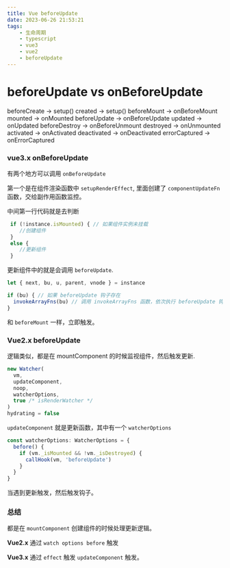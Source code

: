 ```yaml
---
title: Vue beforeUpdate
date: 2023-06-26 21:53:21
tags: 
    - 生命周期
    - typescript
    - vue3
    - vue2
    - beforeUpdate
---
```


# beforeUpdate vs onBeforeUpdate

beforeCreate -> setup()
created -> setup()
beforeMount -> onBeforeMount
mounted -> onMounted
beforeUpdate -> onBeforeUpdate
updated -> onUpdated
beforeDestroy -> onBeforeUnmount
destroyed -> onUnmounted
activated -> onActivated
deactivated -> onDeactivated
errorCaptured -> onErrorCaptured

### vue3.x onBeforeUpdate

有两个地方可以调用 `onBeforeUpdate`

第一个是在组件渲染函数中 `setupRenderEffect`, 里面创建了 `componentUpdateFn` 函数，交给副作用函数监控。

中间第一行代码就是去判断

```ts
 if (!instance.isMounted) { // 如果组件实例未挂载
 	//创建组件
 }
 else {
 	//更新组件
 }
```

更新组件中的就是会调用 `beforeUpdate`.

```ts
let { next, bu, u, parent, vnode } = instance

if (bu) { // 如果 beforeUpdate 钩子存在
  invokeArrayFns(bu) // 调用 invokeArrayFns 函数，依次执行 beforeUpdate 钩子函数
}
```

和 `beforeMount` 一样，立即触发。


### Vue2.x beforeUpdate

逻辑类似，都是在 mountComponent 的时候监视组件，然后触发更新.

```ts
new Watcher(
  vm,
  updateComponent,
  noop,
  watcherOptions,
  true /* isRenderWatcher */
)
hydrating = false
```

`updateComponent` 就是更新函数，其中有一个 `watcherOptions`

```ts
const watcherOptions: WatcherOptions = {
  before() {
    if (vm._isMounted && !vm._isDestroyed) {
      callHook(vm, 'beforeUpdate')
    }
  }
}
```

当遇到更新触发，然后触发钩子。

### 总结

都是在 `mountComponent` 创建组件的时候处理更新逻辑。

**Vue2.x** 通过 `watch options before` 触发

**Vue3.x** 通过 `effect` 触发 `updateComponent` 触发。